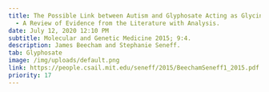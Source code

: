 ```yaml
---
title: The Possible Link between Autism and Glyphosate Acting as Glycine Mimetic
  - A Review of Evidence from the Literature with Analysis.
date: July 12, 2020 12:10 PM
subtitle: Molecular and Genetic Medicine 2015; 9:4.
description: James Beecham and Stephanie Seneff.
tab: Glyphosate
image: /img/uploads/default.png
link: https://people.csail.mit.edu/seneff/2015/BeechamSeneff1_2015.pdf
priority: 17
---
```

